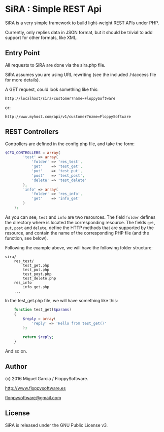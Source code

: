 SiRA : Simple REST Api
======================

SiRA is a very simple framework to build light-weight REST APIs under PHP.

Currently, only replies data in JSON format, but it should be trivial to add support for other formats, like XML.


Entry Point
-----------

All requests to SiRA are done via the sira.php file.

SiRA assumes you are using URL rewriting (see the included .htaccess file for more details).

A GET request, could look something like this:

`http://localhost/sira/customer?name=FloppySoftware`

or:

`http://www.myhost.com/api/v1/customer?name=FloppySoftware`


REST Controllers
----------------

Controllers are defined in the config.php file, and take the form:

```php
$CFG_CONTROLLERS = array(
		'test' => array(
			'folder' => 'res_test',
			'get'    => 'test_get',
			'put'    => 'test_put',
			'post'   => 'test_post',
			'delete' => 'test_delete'
		),
		'info' => array(
			'folder' => 'res_info',
			'get'    => 'info_get'
		)
	);
```

As you can see, `test` and `info` are two resources. The field `folder` defines the directory
where is located the corresponding resource. The fields `get`, `put`, `post` and
`delete`, define the HTTP methods that are supported by the resource, and contain the name of the
corresponding PHP file (and the function, see below).

Following the example above, we will have the following folder structure:

```
sira/
	res_test/
		test_get.php
		test_put.php
		test_post.php
		test_delete.php
	res_info
		info_get.php
	...
```

In the test_get.php file, we will have something like this:

```php
	function test_get($params)
	{
		$reply = array(
			'reply' => 'Hello from test_get()'
		);
		
		return $reply;
	}
```

And so on.


Author
------

(c) 2016 Miguel Garcia / FloppySoftware.

http://www.floppysoftware.es

floppysoftware@gmail.com


License
-------

SiRA is released under the GNU Public License v3.

